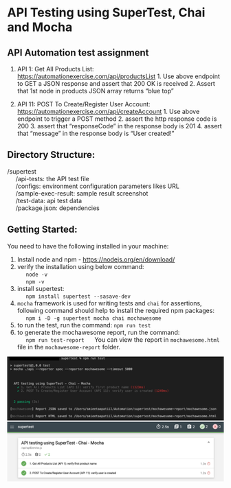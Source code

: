 # API Testing using SuperTest, Chai and Mocha

## API Automation test assignment
1. API 1: Get All Products List: https://automationexercise.com/api/productsList
        1. Use above endpoint to GET a JSON response and assert that 200 OK is received
        2. Assert that 1st node in products JSON array returns “blue top”

2. API 11: POST To Create/Register User Account: https://automationexercise.com/api/createAccount
        1. Use above endpoint to trigger a POST method
        2. assert the http response code is 200 
        3. assert that “responseCode” in the response body is 201 
        4. assert that “message” in the response body is “User created!”

## Directory Structure:

/supertest <br />
&nbsp;&nbsp;&nbsp;&nbsp; /api-tests: the API test file <br />
&nbsp;&nbsp;&nbsp;&nbsp; /configs: environment configuration parameters likes URL <br />
&nbsp;&nbsp;&nbsp;&nbsp; /sample-exec-result: sample result screenshot <br />
&nbsp;&nbsp;&nbsp;&nbsp; /test-data: api test data   <br />
&nbsp;&nbsp;&nbsp;&nbsp; /package.json: dependencies <br />

## Getting Started:

You need to have the following installed in your machine:

1. Install node and npm - https://nodejs.org/en/download/
2. verify the installation using below command:  <br />
&nbsp;&nbsp;&nbsp;&nbsp; `node -v` <br />
&nbsp;&nbsp;&nbsp;&nbsp; `npm -v`
3. install supertest: <br />
&nbsp;&nbsp;&nbsp;&nbsp; `npm install supertest --sasave-dev` 
4. `mocha` framework is used for writing tests and `chai` for assertions, following command should help to install the required npm packages: <br />
&nbsp;&nbsp;&nbsp;&nbsp; `npm i -D -g supertest mocha chai mochawesome`
5. to run the test, run the command: `npm run test`
6. to generate the mochawesome report, run the command:  <br />
&nbsp;&nbsp;&nbsp;&nbsp; `npm run test-report`
&nbsp;&nbsp;&nbsp;&nbsp; You can view the report in `mochawesome.html` file in the `mochawesome-report` folder.

<img src="sample-exec-result/test.png"/>

<img src="sample-exec-result/test-report.png"/>
